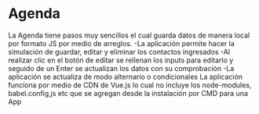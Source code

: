 # Agenda

La Agenda tiene pasos muy sencillos el cual guarda datos de manera local por formato JS por medio de arreglos.
-La aplicación permite hacer la simulación de guardar, editar y eliminar los contactos ingresados 
-Al realizar clic en el botón de editar se rellenan los inputs para editarlo y seguido de un Enter 
 se actualizan los datos con su comprobación 
-La aplicación se actualiza de modo alternario o condicionales
La aplicación funciona por medio de CDN de Vue.js lo cual no incluye los node-modules, babel.config,js etc que se agregan desde la instalación 
por CMD para una App
